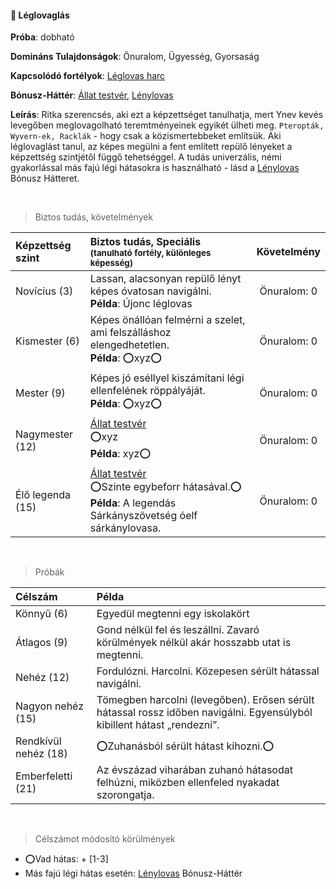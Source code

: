#### 🔵 Léglovaglás

**Próba**: dobható

**Domináns Tulajdonságok**: Önuralom, Ügyesség, Gyorsaság

**Kapcsolódó fortélyok**: [Léglovas harc](../fortelyok.harci/leglovas_harc.md)

**Bónusz-Háttér**: [Állat testvér](../042_bonusz_hatterek.md#-%C3%A1llat-testv%C3%A9r), [Lénylovas](../042_bonusz_hatterek.md#-l%C3%A9nylovas-faj-neve)

**Leírás**: Ritka szerencsés, aki ezt a képzettséget tanulhatja, mert Ynev kevés levegőben meglovagolható teremtményeinek egyikét ülheti meg. `Pteropták, Wyvern-ek, Racklák` - hogy csak a közismertebbeket említsük. Aki léglovaglást tanul, az képes megülni a fent említett repülő lényeket a képzettség szintjétől függő tehetséggel. A tudás univerzális, némi gyakorlással más fajú légi hátasokra is használható - lásd a [Lénylovas](../042_bonusz_hatterek.md#-l%C3%A9nylovas-faj-neve) Bónusz Hátteret.

<br />

> Biztos tudás, követelmények

| Képzettség szint | Biztos tudás, Speciális <br /><sub>(tanulható fortély, különleges  képesség)</sub>                                                                                   |   Követelmény    |
| :--------------- | :------------------------------------------------------------------------------------------------------------------------------------------------------------------- | :--------------: |
| Novícius (3)     | Lassan, alacsonyan repülő lényt képes óvatosan navigálni.<br />**Példa**: Újonc léglovas                                                                             | Önuralom:&nbsp;0 |
| Kismester (6)    | Képes önállóan felmérni a szelet, ami felszálláshoz elengedhetetlen.<br />**Példa**: ⭕xyz⭕                                                                           | Önuralom:&nbsp;0 |
| Mester (9)       | Képes jó eséllyel kiszámítani légi ellenfelének röppályáját.<br />**Példa**: ⭕xyz⭕                                                                                   | Önuralom:&nbsp;0 |
| Nagymester (12)  | [Állat testvér](../042_bonusz_hatterek.md#-%C3%A1llat-testv%C3%A9r)<br>⭕xyz <br /> **Példa**: xyz⭕                                                                   | Önuralom:&nbsp;0 |
| Élő legenda (15) | [Állat testvér](../042_bonusz_hatterek.md#-%C3%A1llat-testv%C3%A9r)<br>⭕Szinte egybeforr hátasával.⭕<br />**Példa**: A legendás Sárkányszövetség óelf sárkánylovasa. | Önuralom:&nbsp;0 |

<br />

> Próbák

| Célszám | Példa  |
| :----------- | :----------- |
| Könnyű       (6)  | Egyedül megtenni egy iskolakört |
| Átlagos      (9)  | Gond nélkül fel és leszállni. Zavaró körülmények nélkül akár hosszabb utat is megtenni. |
| Nehéz        (12) | Fordulózni. Harcolni. Közepesen sérült hátassal navigálni. |
| Nagyon nehéz (15) | Tömegben harcolni (levegőben). Erősen sérült hátassal rossz időben navigálni. Egyensúlyból kibillent hátast „rendezni”. |
| Rendkívül nehéz (18) | ⭕Zuhanásból sérült hátast kihozni.⭕ |
| Emberfeletti (21) | Az évszázad viharában zuhanó hátasodat felhúzni, miközben ellenfeled nyakadat szorongatja. |

<br />

> Célszámot módosító körülmények

- ⭕Vad hátas: + [1-3]
- Más fajú légi hátas esetén: [Lénylovas](../042_bonusz_hatterek.md#-l%C3%A9nylovas-faj-neve) Bónusz-Háttér

